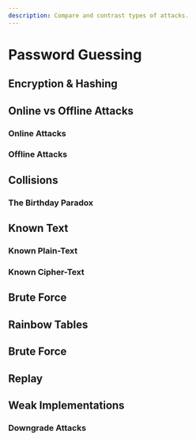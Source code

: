 ```yaml
---
description: Compare and contrast types of attacks.
---
```


# Password Guessing

## Encryption & Hashing

## Online vs Offline Attacks 

### Online Attacks

### Offline Attacks

## Collisions

### The Birthday Paradox

## Known Text

### Known Plain-Text

### Known Cipher-Text

## Brute Force

## Rainbow Tables

## Brute Force

## Replay

## Weak Implementations

### Downgrade Attacks

